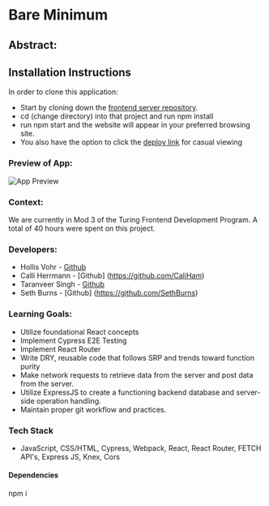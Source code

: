 # Bare Minimum

## Abstract: 


## Installation Instructions
In order to clone this application:

- Start by cloning down the [frontend server repository](https://github.com/hvohr/rancid-tomatillos).
- cd (change directory) into that project and run npm install
- run npm start and the website will appear in your preferred browsing site.
- You also have the option to click the [deploy link](https://rancid-tomatillos-9x4j.vercel.app/) for casual viewing

### Preview of App:
![App Preview](url)

### Context:
We are currently in Mod 3 of the Turing Frontend Development Program. A total of 40 hours were spent on this project.

### Developers:
- Hollis Vohr - [Github](https://github.com/hvohr)
- Calli Herrmann - [Github] (https://github.com/CaliHam)
- Taranveer Singh - [Github](https://github.com/taranveersingh93) 
- Seth Burns - [Github] (https://github.com/SethBurns)

### Learning Goals:
- Utilize foundational React concepts
- Implement Cypress E2E Testing
- Implement React Router
- Write DRY, reusable code that follows SRP and trends toward function purity
- Make network requests to retrieve data from the server and post data from the server.
- Utilize ExpressJS to create a functioning backend database and server-side operation handling. 
- Maintain proper git workflow and practices.

### Tech Stack
- JavaScript, CSS/HTML, Cypress, Webpack, React, React Router, FETCH API's, Express JS, Knex, Cors

#### Dependencies
npm i